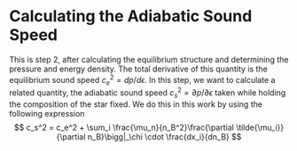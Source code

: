 # Calculating the Adiabatic Sound Speed
This is step 2, after calculating the equilibrium structure and determining the pressure and energy density. The total derivative of this quantity is the equilibrium sound speed $c_e^2 = dp/d\epsilon$. In this step, we want to calculate a related quantity, the adiabatic sound speed $c_s^2 = \partial p/\partial \epsilon$ taken while holding the composition of the star fixed. We do this in this work by using the following expression
$$  c_s^2 = c_e^2 + \sum_i \frac{\mu_n}{n_B^2}\frac{\partial \tilde{\mu_i}}{\partial n_B}\bigg|_\chi \cdot \frac{dx_i}{dn_B} $$
